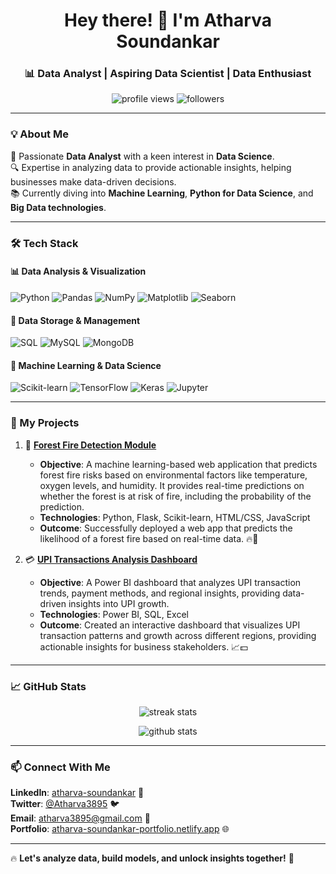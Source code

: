 <h1 align="center">Hey there! 👋 I'm Atharva Soundankar</h1>
<h3 align="center">📊 Data Analyst | Aspiring Data Scientist | Data Enthusiast</h3>

<p align="center">
  <img src="https://komarev.com/ghpvc/?username=mercydeez&label=Profile%20Views&color=0e75b6&style=flat" alt="profile views" />
  <img src="https://img.shields.io/github/followers/mercydeez?label=Followers&style=social" alt="followers" />
</p>


---

### 💡 About Me  
💼 Passionate **Data Analyst** with a keen interest in **Data Science**.  
🔍 Expertise in analyzing data to provide actionable insights, helping businesses make data-driven decisions.  
📚 Currently diving into **Machine Learning**, **Python for Data Science**, and **Big Data technologies**.

---

### 🛠 Tech Stack  
#### 📊 **Data Analysis & Visualization**  
![Python](https://img.shields.io/badge/Python-3776AB?style=for-the-badge&logo=python&logoColor=white)
![Pandas](https://img.shields.io/badge/Pandas-150458?style=for-the-badge&logo=pandas&logoColor=white)
![NumPy](https://img.shields.io/badge/NumPy-013243?style=for-the-badge&logo=numpy&logoColor=white)
![Matplotlib](https://img.shields.io/badge/Matplotlib-003B57?style=for-the-badge&logo=matplotlib&logoColor=white)
![Seaborn](https://img.shields.io/badge/Seaborn-9E8C80?style=for-the-badge&logo=seaborn&logoColor=white)

#### 💾 **Data Storage & Management**  
![SQL](https://img.shields.io/badge/SQL-4479A1?style=for-the-badge&logo=sqlite&logoColor=white)
![MySQL](https://img.shields.io/badge/MySQL-4479A1?style=for-the-badge&logo=mysql&logoColor=white)
![MongoDB](https://img.shields.io/badge/MongoDB-47A248?style=for-the-badge&logo=mongodb&logoColor=white)

#### 🧠 **Machine Learning & Data Science**  
![Scikit-learn](https://img.shields.io/badge/Scikit_learn-F7931E?style=for-the-badge&logo=scikit-learn&logoColor=white)
![TensorFlow](https://img.shields.io/badge/TensorFlow-FF6F00?style=for-the-badge&logo=tensorflow&logoColor=white)
![Keras](https://img.shields.io/badge/Keras-D00000?style=for-the-badge&logo=keras&logoColor=white)
![Jupyter](https://img.shields.io/badge/Jupyter-F37626?style=for-the-badge&logo=jupyter&logoColor=white)

---

### 📌 My Projects  
1. 🌲 **[Forest Fire Detection Module](https://github.com/mercydeez/Forest-Fire-Detection)**  
   - **Objective**: A machine learning-based web application that predicts forest fire risks based on environmental factors like temperature, oxygen levels, and humidity. It provides real-time predictions on whether the forest is at risk of fire, including the probability of the prediction.  
   - **Technologies**: Python, Flask, Scikit-learn, HTML/CSS, JavaScript  
   - **Outcome**: Successfully deployed a web app that predicts the likelihood of a forest fire based on real-time data. 🔥🌳

2. 💳 **[UPI Transactions Analysis Dashboard](https://github.com/mercydeez/UPI-Transaction-Analysis-Dashboard)**  
   - **Objective**: A Power BI dashboard that analyzes UPI transaction trends, payment methods, and regional insights, providing data-driven insights into UPI growth.  
   - **Technologies**: Power BI, SQL, Excel  
   - **Outcome**: Created an interactive dashboard that visualizes UPI transaction patterns and growth across different regions, providing actionable insights for business stakeholders. 📈💵


---

### 📈 GitHub Stats  
<p align="center">
  <img src="https://github-readme-streak-stats.herokuapp.com/?user=mercydeez&theme=tokyonight" alt="streak stats" />
</p>
<p align="center">
  <img src="https://github-readme-stats.vercel.app/api?username=mercydeez&show_icons=true&theme=tokyonight" alt="github stats" />
</p>


---

### 📫 Connect With Me  
**LinkedIn**: [atharva-soundankar](https://www.linkedin.com/in/atharva-soundankar/) 🔗  
**Twitter**: [@Atharva3895](https://x.com/Atharva3895) 🐦  
**Email**: [atharva3895@gmail.com](mailto:atharva3895@gmail.com) 📧  
**Portfolio**: [atharva-soundankar-portfolio.netlify.app](https://atharva-soundankar-portfolio.netlify.app/) 🌐

---

🔥 **Let's analyze data, build models, and unlock insights together!** 🚀
